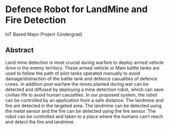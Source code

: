 # Defence Robot for LandMine and Fire Detection
IoT Based Major Project (Undergrad)
## Abstract<br>
Land mine detection is most crucial during warfare to deploy armed vehicle 
drive in the enemy territory. These armed vehicle or Main battle tanks are used to 
follow the path of pilot tanks operated manually to avoid damage/distraction of the 
battle tank and defence casualties of defence crews. In addition post warfare the mines 
planted during war can be detected and diffused by deploying a mine detection robot, 
which can save civilian life to avoid human casualties. 
In our proposed system, the robot can be controlled by an application from a 
safe distance. The landmine and fire are detected in the targeted area. The landmine can 
be detected using the metal sensor and the fire can be detected using the fire sensor. The 
robot can be controlled and taken to a place where the humans can’t reach and detect 
the fire and landmine.
